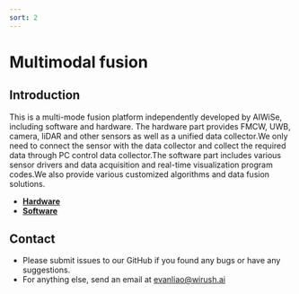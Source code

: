 ```yaml
---
sort: 2
---
```


# Multimodal fusion
## Introduction
This is a multi-mode fusion platform independently developed by AIWiSe, including software and hardware. The hardware part provides FMCW, UWB, camera, liDAR and other sensors as well as a unified data collector.We only need to connect the sensor with the data collector and collect the required data through PC control data collector.The software part includes various sensor drivers and data acquisition and real-time visualization program codes.We also provide various customized algorithms and data fusion solutions.
* **[Hardware](https://deepwise888.github.io/AIWiSeDoc/Multimodal%20fusion/Hardware.html)**
* **[Software](https://deepwise888.github.io/AIWiSeDoc/Multimodal%20fusion/Software.html)**

## Contact

* Please submit issues to our GitHub if you found any bugs or have any suggestions.
* For anything else, send an email at evanliao@wirush.ai



